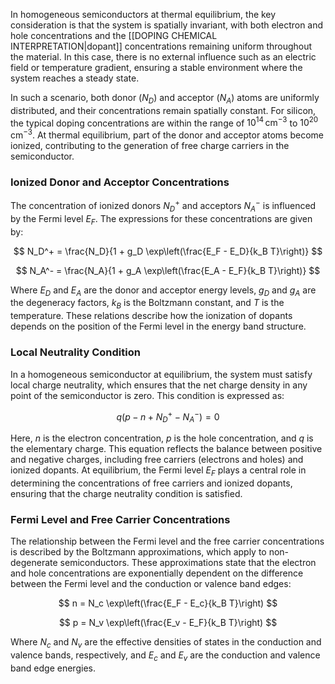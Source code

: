 
In homogeneous semiconductors at thermal equilibrium, the key consideration is that the system is spatially invariant, with both electron and hole concentrations and the [[DOPING CHEMICAL INTERPRETATION|dopant]] concentrations remaining uniform throughout the material. In this case, there is no external influence such as an electric field or temperature gradient, ensuring a stable environment where the system reaches a steady state.

In such a scenario, both donor ($N_D$) and acceptor ($N_A$) atoms are uniformly distributed, and their concentrations remain spatially constant. For silicon, the typical doping concentrations are within the range of $10^{14} \, \text{cm}^{-3}$ to $10^{20} \, \text{cm}^{-3}$. At thermal equilibrium, part of the donor and acceptor atoms become ionized, contributing to the generation of free charge carriers in the semiconductor.

### Ionized Donor and Acceptor Concentrations
The concentration of ionized donors $N_D^+$ and acceptors $N_A^-$ is influenced by the Fermi level $E_F$. The expressions for these concentrations are given by:

$$
N_D^+ = \frac{N_D}{1 + g_D \exp\left(\frac{E_F - E_D}{k_B T}\right)}
$$

$$
N_A^- = \frac{N_A}{1 + g_A \exp\left(\frac{E_A - E_F}{k_B T}\right)}
$$

Where $E_D$ and $E_A$ are the donor and acceptor energy levels, $g_D$ and $g_A$ are the degeneracy factors, $k_B$ is the Boltzmann constant, and $T$ is the temperature. These relations describe how the ionization of dopants depends on the position of the Fermi level in the energy band structure.

### Local Neutrality Condition
In a homogeneous semiconductor at equilibrium, the system must satisfy local charge neutrality, which ensures that the net charge density in any point of the semiconductor is zero. This condition is expressed as:

$$
q(p - n + N_D^+ - N_A^-) = 0
$$

Here, $n$ is the electron concentration, $p$ is the hole concentration, and $q$ is the elementary charge. This equation reflects the balance between positive and negative charges, including free carriers (electrons and holes) and ionized dopants. At equilibrium, the Fermi level $E_F$ plays a central role in determining the concentrations of free carriers and ionized dopants, ensuring that the charge neutrality condition is satisfied.

### Fermi Level and Free Carrier Concentrations
The relationship between the Fermi level and the free carrier concentrations is described by the Boltzmann approximations, which apply to non-degenerate semiconductors. These approximations state that the electron and hole concentrations are exponentially dependent on the difference between the Fermi level and the conduction or valence band edges:

$$
n = N_c \exp\left(\frac{E_F - E_c}{k_B T}\right)
$$

$$
p = N_v \exp\left(\frac{E_v - E_F}{k_B T}\right)
$$

Where $N_c$ and $N_v$ are the effective densities of states in the conduction and valence bands, respectively, and $E_c$ and $E_v$ are the conduction and valence band edge energies.

